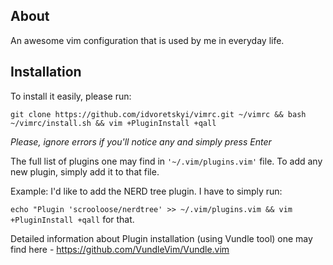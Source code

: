 ## About 

An awesome vim configuration that is used by me in everyday life.

## Installation

To install it easily, please run:

`git clone https://github.com/idvoretskyi/vimrc.git ~/vimrc && bash
~/vimrc/install.sh && vim +PluginInstall +qall`

_Please, ignore errors if you'll notice any and simply press Enter_

The full list of plugins one may find in `'~/.vim/plugins.vim'` file. To add any
new plugin, simply add it to that file.

Example: I'd like to add the NERD tree plugin.
I have to simply run:

`echo "Plugin 'scrooloose/nerdtree' >> ~/.vim/plugins.vim && vim +PluginInstall +qall` for that.

Detailed information about Plugin installation (using Vundle tool) one may find here -
https://github.com/VundleVim/Vundle.vim
